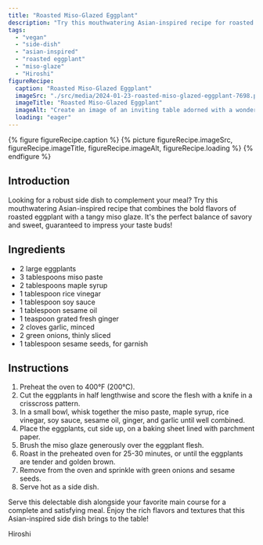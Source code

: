 ```yaml
---
title: "Roasted Miso-Glazed Eggplant"
description: "Try this mouthwatering Asian-inspired recipe for roasted miso-glazed eggplant. It combines the bold flavors of roasted eggplant with a tangy miso glaze, creating a robust side dish that's perfect for any meal."
tags:
  - "vegan"
  - "side-dish"
  - "asian-inspired"
  - "roasted eggplant"
  - "miso-glaze"
  - "Hiroshi"
figureRecipe: 
  caption: "Roasted Miso-Glazed Eggplant"
  imageSrc: "./src/media/2024-01-23-roasted-miso-glazed-eggplant-7698.png"
  imageTitle: "Roasted Miso-Glazed Eggplant"
  imageAlt: "Create an image of an inviting table adorned with a wonderfully robust Asian side dish. The main focus of the table is a beautifully showcased plate of Roasted Miso-Glazed Eggplant. The halves of the golden brown eggplant are decorated in a checkered pattern, revealing their soft and savory interior. A ample amount of tangy miso glaze sparkles on top, bringing a surge of umami taste. The dish is decorated with thinly sliced green onions and sprinkled with sesame seeds, providing a burst of freshness and crunch. The table is embellished with sophisticated tableware, including delicate chopsticks and a fashionable plate. The backdrop portrays a welcoming dining environment, adorned with hints of Asian-inspired decorations. The image encapsulates the essence of this tempting Asian-inspired side dish, encouraging viewers to partake in its plentiful flavors and textures."
  loading: "eager"
---
```


{% figure figureRecipe.caption %}
{% picture figureRecipe.imageSrc, figureRecipe.imageTitle, figureRecipe.imageAlt, figureRecipe.loading %}
{% endfigure %}

## Introduction

Looking for a robust side dish to complement your meal? Try this mouthwatering Asian-inspired recipe that combines the bold flavors of roasted eggplant with a tangy miso glaze. It's the perfect balance of savory and sweet, guaranteed to impress your taste buds!

## Ingredients

- 2 large eggplants
- 3 tablespoons miso paste
- 2 tablespoons maple syrup
- 1 tablespoon rice vinegar
- 1 tablespoon soy sauce
- 1 tablespoon sesame oil
- 1 teaspoon grated fresh ginger
- 2 cloves garlic, minced
- 2 green onions, thinly sliced
- 1 tablespoon sesame seeds, for garnish

## Instructions

1. Preheat the oven to 400°F (200°C).
2. Cut the eggplants in half lengthwise and score the flesh with a knife in a crisscross pattern.
3. In a small bowl, whisk together the miso paste, maple syrup, rice vinegar, soy sauce, sesame oil, ginger, and garlic until well combined.
4. Place the eggplants, cut side up, on a baking sheet lined with parchment paper.
5. Brush the miso glaze generously over the eggplant flesh.
6. Roast in the preheated oven for 25-30 minutes, or until the eggplants are tender and golden brown.
7. Remove from the oven and sprinkle with green onions and sesame seeds.
8. Serve hot as a side dish.

Serve this delectable dish alongside your favorite main course for a complete and satisfying meal. Enjoy the rich flavors and textures that this Asian-inspired side dish brings to the table!

Hiroshi


